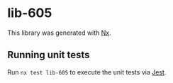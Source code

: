 # lib-605

This library was generated with [Nx](https://nx.dev).

## Running unit tests

Run `nx test lib-605` to execute the unit tests via [Jest](https://jestjs.io).
